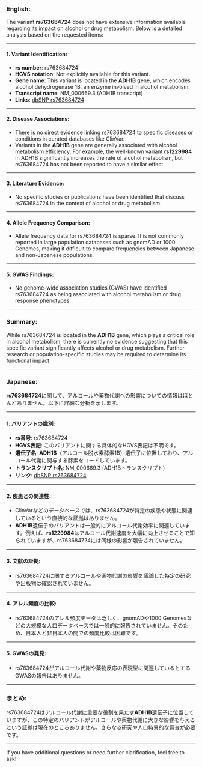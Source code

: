 ### English:
The variant **rs763684724** does not have extensive information available regarding its impact on alcohol or drug metabolism. Below is a detailed analysis based on the requested items:

---

#### 1. **Variant Identification**:
- **rs number**: rs763684724
- **HGVS notation**: Not explicitly available for this variant.
- **Gene name**: This variant is located in the **ADH1B** gene, which encodes alcohol dehydrogenase 1B, an enzyme involved in alcohol metabolism.
- **Transcript name**: NM_000669.3 (ADH1B transcript)
- **Links**: [dbSNP rs763684724](https://www.ncbi.nlm.nih.gov/snp/rs763684724)

---

#### 2. **Disease Associations**:
- There is no direct evidence linking rs763684724 to specific diseases or conditions in curated databases like ClinVar.
- Variants in the **ADH1B** gene are generally associated with alcohol metabolism efficiency. For example, the well-known variant **rs1229984** in ADH1B significantly increases the rate of alcohol metabolism, but rs763684724 has not been reported to have a similar effect.

---

#### 3. **Literature Evidence**:
- No specific studies or publications have been identified that discuss rs763684724 in the context of alcohol or drug metabolism.

---

#### 4. **Allele Frequency Comparison**:
- Allele frequency data for rs763684724 is sparse. It is not commonly reported in large population databases such as gnomAD or 1000 Genomes, making it difficult to compare frequencies between Japanese and non-Japanese populations.

---

#### 5. **GWAS Findings**:
- No genome-wide association studies (GWAS) have identified rs763684724 as being associated with alcohol metabolism or drug response phenotypes.

---

### Summary:
While rs763684724 is located in the **ADH1B** gene, which plays a critical role in alcohol metabolism, there is currently no evidence suggesting that this specific variant significantly affects alcohol or drug metabolism. Further research or population-specific studies may be required to determine its functional impact.

---

### Japanese:
**rs763684724**に関して、アルコールや薬物代謝への影響についての情報はほとんどありません。以下に詳細な分析を示します。

---

#### 1. **バリアントの識別**:
- **rs番号**: rs763684724
- **HGVS表記**: このバリアントに関する具体的なHGVS表記は不明です。
- **遺伝子名**: **ADH1B**（アルコール脱水素酵素1B）遺伝子に位置しており、アルコール代謝に関与する酵素をコードしています。
- **トランスクリプト名**: NM_000669.3 (ADH1Bトランスクリプト)
- **リンク**: [dbSNP rs763684724](https://www.ncbi.nlm.nih.gov/snp/rs763684724)

---

#### 2. **疾患との関連性**:
- ClinVarなどのデータベースでは、rs763684724が特定の疾患や状態に関連しているという直接的な証拠はありません。
- **ADH1B**遺伝子のバリアントは一般的にアルコール代謝効率に関連しています。例えば、**rs1229984**はアルコール代謝速度を大幅に向上させることで知られていますが、rs763684724には同様の影響が報告されていません。

---

#### 3. **文献の証拠**:
- rs763684724に関するアルコールや薬物代謝の影響を議論した特定の研究や出版物は確認されていません。

---

#### 4. **アレル頻度の比較**:
- rs763684724のアレル頻度データは乏しく、gnomADや1000 Genomesなどの大規模な人口データベースでは一般的に報告されていません。そのため、日本人と非日本人の間での頻度比較は困難です。

---

#### 5. **GWASの発見**:
- rs763684724がアルコール代謝や薬物反応の表現型に関連しているとするGWASの報告はありません。

---

### まとめ:
rs763684724はアルコール代謝に重要な役割を果たす**ADH1B**遺伝子に位置していますが、この特定のバリアントがアルコールや薬物代謝に大きな影響を与えるという証拠は現在のところありません。さらなる研究や人口特異的な調査が必要です。

--- 
If you have additional questions or need further clarification, feel free to ask!